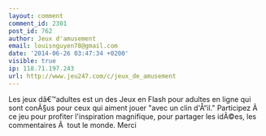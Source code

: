 ```yaml
---
layout: comment
comment_id: 2301
post_id: 762
author: Jeux d'amusement
email: louisnguyen78@gmail.com
date: '2014-06-26 03:47:34 +0200'
visible: true
ip: 118.71.197.243
url: http://www.jeu247.com/c/jeux_de_amusement
---
```

Les jeux dâ€™adultes est un des Jeux en Flash pour adultes en ligne qui sont conÃ§us pour ceux qui aiment jouer "avec un clin d'Å“il." Participez Ã  ce jeu pour profiter l'inspiration magnifique, pour partager les idÃ©es, les commentaires Ã  tout le monde. Merci 
